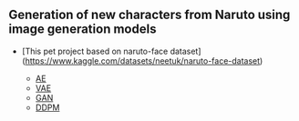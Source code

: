 ## Generation of new characters from Naruto using image generation models

* [This pet project based on naruto-face dataset] (https://www.kaggle.com/datasets/neetuk/naruto-face-dataset)

  * [AE](https://github.com/hekaido/naruto_character_image_generation/blob/main/models/AE.ipynb)
  * [VAE](https://github.com/hekaido/naruto_character_image_generation/blob/main/models/VAE.ipynb) 
  * [GAN](https://github.com/hekaido/naruto_character_image_generation/blob/main/models/GAN.ipynb)  
  * [DDPM](https://github.com/hekaido/naruto_character_image_generation/blob/main/models/DDPM.ipynb)


